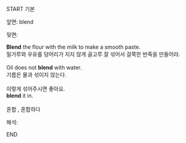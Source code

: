 START
기본

앞면:
blend


뒷면:
<div><b>Blend</b> the flour with the milk to make a smooth paste. </div><div>밀가루와 우유를 덩어리가 지지 않게 골고루 잘 섞어서 걸쭉한 반죽을 만들어라.</div><div><br></div><div><div>Oil does not <b>blend</b> with water. </div><div>기름은 물과 섞이지 않는다.</div></div><div><br></div><div><div><div>이렇게 섞어주시면 좋아요.</div></div><div><div><strong>blend</strong> it in.</div></div></div><div><br></div><div>혼합 , 혼합하다</div>


해석:

END